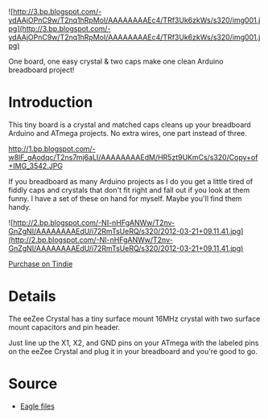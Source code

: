 ![http://3.bp.blogspot.com/-ydAAjOPnC9w/T2nq1hRpMoI/AAAAAAAAEc4/TRf3Uk6zkWs/s320/img001.jpg](http://3.bp.blogspot.com/-ydAAjOPnC9w/T2nq1hRpMoI/AAAAAAAAEc4/TRf3Uk6zkWs/s320/img001.jpg)

One board, one easy crystal & two caps make one clean Arduino breadboard project!

# Introduction #

This tiny board is a crystal and matched caps cleans up your breadboard Arduino and ATmega projects. No extra wires, one part instead of three.

http://1.bp.blogspot.com/-w8lF_gAodqc/T2ns7mj6aLI/AAAAAAAAEdM/HR5zt9UKmCs/s320/Copy+of+IMG_3542.JPG

If you breadboard as many Arduino projects as I do you get a little tired of fiddly caps and crystals that don't fit right and fall out if you look at them funny. I have a set of these on hand for myself. Maybe you'll find them handy.

![http://2.bp.blogspot.com/-NI-nHFgANWw/T2nv-GnZgNI/AAAAAAAAEdU/i72RmTsUeRQ/s320/2012-03-21+09.11.41.jpg](http://2.bp.blogspot.com/-NI-nHFgANWw/T2nv-GnZgNI/AAAAAAAAEdU/i72RmTsUeRQ/s320/2012-03-21+09.11.41.jpg)

[Purchase on Tindie](https://tindie.com/shops/bot_thoughts/eezee-arduino-crystal-16mhz/)

# Details #

The eeZee Crystal has a tiny surface mount 16MHz crystal with two surface mount capacitors and pin header.

Just line up the X1, X2, and GND pins on your ATmega with the labeled pins on the eeZee Crystal and plug it in your breadboard and you're good to go.

# Source #

  * [Eagle files](https://code.google.com/p/bot-thoughts-eezee/source/browse/#svn%2Ftrunk%2FeeZee_crystal)